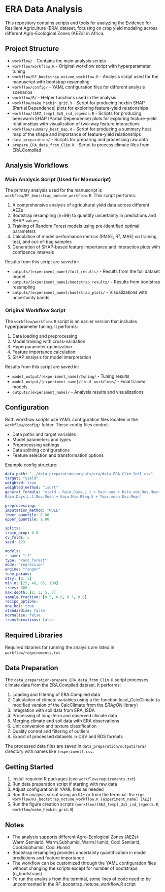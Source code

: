 # ERA Data Analysis

This repository contains scripts and tools for analyzing the Evidence for Resilient Agriculture (ERA) dataset, focusing on crop yield modeling across different Agro-Ecological Zones (AEZs) in Africa.


## Project Structure

- `workflow/` - Contains the main analysis scripts
- `workflow/workflow.R` - Original workflow script with hyperparameter tuning
- `workflow/RF_bootstrap_notune_workflow.R` - Analysis script used for the manuscript with bootstrap resampling
- `workflow/config/` - YAML configuration files for different analysis scenarios
- `workflow/R/` - Helper functions used in the analysis
- `workflow/make_hexbin_grid.R` - Script for producing hexbin SHAP (Partial Dependence) plots for exploring feature-yield relationships
- `workflow/[AEZ_temp]_3x5_ind_legends.R` - Scripts for producing beeswarm SHAP (Partial Dependence) plots for exploring feature-yield relationships with visualization of two-way feature interactions
- `workflow/summary_heat_map.R` - Script for producing a summary heat map of the shape and importance of feature-yield relationships
- `data_preparation/` - Scripts for preparing and processing raw data
- `prepare_ERA_data_from_Clim.R` - Script to process climate files from ERA.Compiled

## Analysis Workflows

### Main Analysis Script (Used for Manuscript)

The primary analysis used for the manuscript is `workflow/RF_bootstrap_notune_workflow.R`. This script performs:
  
1. A comprehensive analysis of agricultural yield data across different AEZs
2. Bootstrap resampling (n=99) to quantify uncertainty in predictions and SHAP values
3. Training of Random Forest models using pre-identified optimal parameters
4. Calculation of model performance metrics (RMSE, R², MAE) on training, test, and out-of-bag samples
5. Generation of SHAP-based feature importance and interaction plots with confidence intervals

Results from this script are saved in:
- `outputs/[experiment_name]/full_results/` - Results from the full dataset model
- `outputs/[experiment_name]/bootstrap_results/` - Results from bootstrap resampling
- `outputs/[experiment_name]/bootstrap_plots/` - Visualizations with uncertainty bands

### Original Workflow Script

The `workflow/workflow.R` script is an earlier version that includes hyperparameter tuning. It performs:
  
1. Data loading and preprocessing
2. Model training with cross-validation
3. Hyperparameter optimization
4. Feature importance calculation
5. SHAP analysis for model interpretation

Results from this script are saved in:
- `model_output/[experiment_name]/tuning/` - Tuning results
- `model_output/[experiment_name]/final_workflows/` - Final trained models
- `outputs/[experiment_name]/` - Analysis results and visualizations

## Configuration

Both workflow scripts use YAML configuration files located in the `workflow/config/` folder. These config files control:
  
  - Data paths and target variables
- Model parameters and types
- Preprocessing settings
- Data splitting configurations
- Feature selection and transformation options

Example config structure:
  ```yaml
data_path: "../data_preparation/outputs/era/data_ERA_Clim_Soil.csv"
target: "yield"
weighted: true
weighted_method: "isqrt"
general_formula: "yield ~ Rain.Days.L.1 + Rain.sum + Rain.sum.Dev.Mean + Tmax.mean + 
  Rain.Days.L.1.Dev.Mean + Rain.Max.RSeq.5 + Tmax.mean.Dev.Mean"

preprocessing:
  imputation_method: "NULL"
lower_quantile: 0.00
upper_quantile: 1.00

splits:
  train_prop: 0.8
cv_folds: 5
seed: 123

models:
  - name: "rf"
type: "rand_forest"
mode: "regression"
engine: "ranger"
tune_params:
  mtry: [3, 5]
min_n: [25, 40, 65, 100]
trees: 300
max.depth: [2, 3, 5, 7]
sample.fraction: [0.5, 0.6, 0.7, 0.8]
recipe_options:
  one_hot: true
standardize: false
normalize: false
transformations: false
```

## Required Libraries

Required libraries for running the analysis are listed in `workflow/requirements.txt`.
  
## Data Preparation

The `data_preparation/prepare_ERA_data_from_Clim.R` script processes climate data from the ERA.Compiled dataset. It performs:
  
1. Loading and filtering of ERA.Compiled data
2. Calculation of climate variables using a the function local_CalcClimate (a modified version of the CalcClimate from the *ERAgON* library)
3. Integration with soil data from ERA_ISDA
4. Processing of long-term and observed climate data
5. Merging climate and soil data with ERA observations
6. Unit conversion and texture classification
7. Quality control and filtering of outliers
8. Export of processed datasets in CSV and RDS formats

The processed data files are saved in `data_preparation/outputs/era/` directory with names like `[experiment].csv`.

## Getting Started

1. Install required R packages (see `workflow/requirements.txt`)
2. Run data preparation script if starting with raw data
3. Adjust configuration in YAML files as needed
4. Run the analysis script using an IDE or from the terminal: `Rscript workflow/RF_bootstrap_notune_workflow.R [experiment_name] [AEZ]`
5. Run the figure creation scripts (`workflow/[AEZ_temp]_3x5_ind_legends.R`, `workflow/make_hexbin_grid.R`)

## Notes

- The analysis supports different Agro-Ecological Zones (AEZs): Warm.Semiarid, Warm.Subhumid, Warm.Humid, Cool.Semiarid, Cool.Subhumid, Cool.Humid
- Bootstrap resampling provides uncertainty quantification in model predictions and feature importance
- The workflow can be customized through the YAML configuration files without changing the scripts except for number of bootstraps (n_bootstraps) 
- To run the analysis from the terminal, some lines of code need to be uncommented in the RF_bootstrap_notune_workflow.R script
